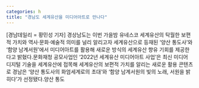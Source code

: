 ```yaml
---
categories: h
title: "경남도 세계유산을 미디어아트로 만나다"
---
```

[경남데일리 = 황민성 기자] 경상남도는 이번 가을밤 유네스코 세계유산의 탁월한 보편적 가치와 역사·문화·예술적 의미를 널리 알리고자 세계유산으로 등재된 ‘양산 통도사’와 ‘함양 남계서원’에서 미디어아트를 활용해 새로운 방식의 세계유산 향유 기회를 제공한다고 밝혔다.문화재청 공모사업인 ‘2022년 세계유산 미디어아트 사업’은 최신 미디어 디지털 기술을 세계유산에 접목해 세계유산의 보편적 가치를 알리는 새로운 활용 콘텐츠로 경남은 ‘양산 통도사의 화엄세계로의 초대’와 ‘함양 남계서원의 빛의 노래, 서원을 밝히다’가 선정됐다.양산 통도